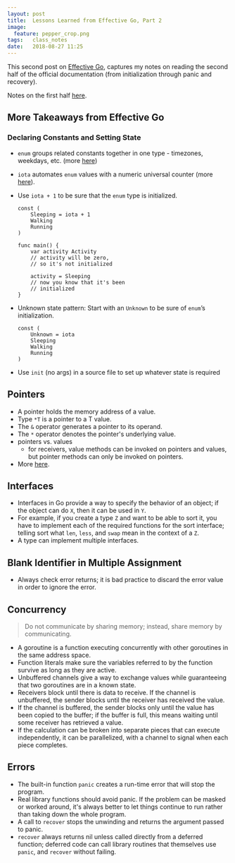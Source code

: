 ```yaml
---
layout: post
title:  Lessons Learned from Effective Go, Part 2
image:
  feature: pepper_crop.png
tags:   class_notes
date:   2018-08-27 11:25
---
```


This second post on [Effective Go](https://golang.org/doc/effective_go.html), captures my notes on reading the second half of the official documentation (from initialization through panic and recovery).

Notes on the first half [here](https://rebeccabilbro.github.io/effective-go-pt-1/).

## More Takeaways from Effective Go

### Declaring Constants and Setting State

 - `enum` groups related constants together in one type - timezones, weekdays, etc. (more [here](https://blog.learngoprogramming.com/golang-const-type-enums-iota-bc4befd096d3))
 - `iota` automates `enum` values with a numeric universal counter (more [here](https://blog.learngoprogramming.com/golang-const-type-enums-iota-bc4befd096d3)).
 - Use `iota + 1` to be sure that the `enum` type is initialized.

    ```
    const (
        Sleeping = iota + 1
        Walking
        Running
    )

    func main() {
        var activity Activity
        // activity will be zero,
        // so it's not initialized

        activity = Sleeping
        // now you know that it's been
        // initialized
    }
    ```
 - Unknown state pattern: Start with an `Unknown` to be sure of `enum`’s initialization.

    ```
    const (
        Unknown = iota
        Sleeping
        Walking
        Running
    )
    ```
 -  Use `init` (no args) in a source file to set up whatever state is required

## Pointers
 - A pointer holds the memory address of a value.
 - Type `*T` is a pointer to a T value.
 - The `&` operator generates a pointer to its operand.
 - The `*` operator denotes the pointer's underlying value.
 - pointers vs. values
    - for receivers, value methods can be invoked on pointers and values, but pointer methods can only be invoked on pointers.
 - More [here](https://tour.golang.org/moretypes/1).

## Interfaces
 - Interfaces in Go provide a way to specify the behavior of an object; if the object can do `X`, then it can be used in `Y`.
 - For example, if you create a type `Z` and want to be able to sort it, you have to implement each of the required functions for the sort interface; telling sort what `len`, `less`, and `swap` mean in the context of a `Z`.
 - A type can implement multiple interfaces.

## Blank Identifier in Multiple Assignment
 - Always check error returns; it is bad practice to discard the error value in order to ignore the error.


## Concurrency

> Do not communicate by sharing memory; instead, share memory by communicating.

 - A goroutine is a function executing concurrently with other goroutines in the same address space.
 - Function literals make sure the variables referred to by the function survive as long as they are active.
 - Unbuffered channels give a way to exchange values while guaranteeing that two goroutines are in a known state.
 - Receivers block until there is data to receive. If the channel is unbuffered, the sender blocks until the receiver has received the value.
 - If the channel is buffered, the sender blocks only until the value has been copied to the buffer; if the buffer is full, this means waiting until some receiver has retrieved a value.
 - If the calculation can be broken into separate pieces that can execute independently, it can be parallelized, with a channel to signal when each piece completes.

## Errors

 - The built-in function `panic` creates a run-time error that will stop the program.
 - Real library functions should avoid panic. If the problem can be masked or worked around, it's always better to let things continue to run rather than taking down the whole program.
 - A call to `recover` stops the unwinding and returns the argument passed to panic.
 - `recover` always returns nil unless called directly from a deferred function; deferred code can call library routines that themselves use `panic`, and `recover` without failing.
